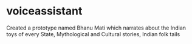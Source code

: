 # voiceassistant
Created a prototype named Bhanu Mati which narrates about the Indian toys of every State, Mythological and Cultural stories, Indian folk tails
